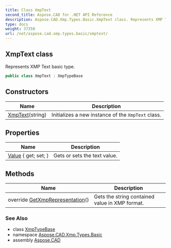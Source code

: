 ```yaml
---
title: Class XmpText
second_title: Aspose.CAD for .NET API Reference
description: Aspose.CAD.Xmp.Types.Basic.XmpText class. Represents XMP Text basic type
type: docs
weight: 37350
url: /net/aspose.cad.xmp.types.basic/xmptext/
---
```

## XmpText class

Represents XMP Text basic type.

```csharp
public class XmpText : XmpTypeBase
```

## Constructors

| Name | Description |
| --- | --- |
| [XmpText](xmptext/)(string) | Initializes a new instance of the `XmpText` class. |

## Properties

| Name | Description |
| --- | --- |
| [Value](../../aspose.cad.xmp.types.basic/xmptext/value/) { get; set; } | Gets or sets the text value. |

## Methods

| Name | Description |
| --- | --- |
| override [GetXmpRepresentation](../../aspose.cad.xmp.types.basic/xmptext/getxmprepresentation/)() | Gets the string contained value in XMP format. |

### See Also

* class [XmpTypeBase](../../aspose.cad.xmp.types/xmptypebase/)
* namespace [Aspose.CAD.Xmp.Types.Basic](../../aspose.cad.xmp.types.basic/)
* assembly [Aspose.CAD](../../)


